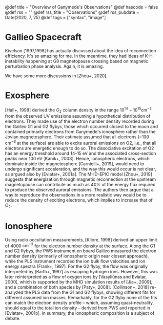 @def title = "Overview of Ganymede's Observations"
@def hascode = false
@def rss = ""
@def rss_title = "Observations"
@def rss_pubdate = Date(2020, 7, 25)
@def tags = ["syntax", "image"]

# Gallieo Spacecraft

Kivelson [1997,1998] has actually discussed about the idea of reconnection efficiency. It's so amazing for me. In the meantime, they had ideas of K-H instability happening at G8 magnetopause crossing based on magnetic perturbation phase analysis. Again, it is amazing.

We have some more discussions in [Zhou+, 2020].

# Exosphere

[Hall+, 1998] derived the $O_2$ column density in the range $10^{14} - 10^{15} \text{cm}^{−2}$ from the observed UV emissions assuming a hypothetical distribution of electrons.
They made use of the electron number density recorded during the Galileo G1 and G2 flybys, those which occurred closest to the moon and contained primarily electrons from Ganymede's ionosphere rather than the Jovian magnetosphere.
Their estimate assumed that all electrons (~100 $\text{cm}^{−3}$ at the surface) are able to excite auroral emissions on O2, i.e., that all electrons are energetic enough to do so. The dissociative excitation of O2 has an energy threshold around 14–15 eV and the associated cross-section peaks near 100 eV [Kanik+, 2003].
Hence, ionospheric electrons, which dominate inside the magnetosphere [Carnielli+, 2019], would need to undergo significant acceleration, and the way this would occur is not clear, as argued also by [Eviatar+, 2001a].
The MHD-EPIC model [Zhou+, 2019] suggests that energization through magnetic reconnection at the upstream magnetopause can contribute as much as 40% of the energy flux required to produce the observed auroral emissions.
The authors then argue that a way to reproduce the observations in a more realistic way would be to reduce the density of exciting electrons, which implies to increase that of $O_2$.

# Ionosphere

Using radio occultation measurements, [Kliore, 1998] derived an upper limit of 4000 $\text{cm}^{−3}$ for the electron number density at the surface. 
Along the G1 and G2 flybys, the PWS instrument on board Galileo measured the electron number density (primarily of ionospheric origin near closest approach), while the PLS instrument recorded the ion bulk flow velocities and ion energy spectra [Frank+, 1997].
For the G2 flyby, the flow was originally interpreted by [Barth+, 1997] as escaping hydrogen ions.
However, this was later reinterpreted as a flow of oxygen ions by [Vasyliūnas and Eviatar, 2000], which is supported by the MHD simulation results of [Jia+, 2009], and a combination of both species by [Paty+, 2008].
[Collinson+, 2018] re-analyzed the PLS data from the G1 and G2 flybys, showing different fits for different assumed ion masses. Remarkably, for the G2 flyby none of the fits can match the electron density profile – which, assuming quasi-neutrality, should equal to the total ion density – derived from PWS and reported in [Eviatar+, 2001b].
In summary, the ionospheric composition is a subject of debate.